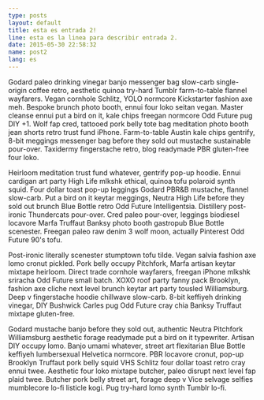 ```yaml
---
type: posts
layout: default
title: esta es entrada 2!
line: esta es la linea para describir entrada 2.
date: 2015-05-30 22:58:32
name: post2
lang: es
---
```

Godard paleo drinking vinegar banjo messenger bag slow-carb single-origin coffee retro, aesthetic quinoa try-hard Tumblr farm-to-table flannel wayfarers. Vegan cornhole Schlitz, YOLO normcore Kickstarter fashion axe meh. Bespoke brunch photo booth, ennui four loko seitan vegan. Master cleanse ennui put a bird on it, kale chips freegan normcore Odd Future pug DIY +1. Wolf fap cred, tattooed pork belly tote bag meditation photo booth jean shorts retro trust fund iPhone. Farm-to-table Austin kale chips gentrify, 8-bit meggings messenger bag before they sold out mustache sustainable pour-over. Taxidermy fingerstache retro, blog readymade PBR gluten-free four loko.

Heirloom meditation trust fund whatever, gentrify pop-up hoodie. Ennui cardigan art party High Life mlkshk ethical, quinoa tofu polaroid synth squid. Four dollar toast pop-up leggings Godard PBR&B mustache, flannel slow-carb. Put a bird on it keytar meggings, Neutra High Life before they sold out brunch Blue Bottle retro Odd Future Intelligentsia. Distillery post-ironic Thundercats pour-over. Cred paleo pour-over, leggings biodiesel locavore Marfa Truffaut Banksy photo booth gastropub Blue Bottle scenester. Freegan paleo raw denim 3 wolf moon, actually Pinterest Odd Future 90's tofu.

Post-ironic literally scenester stumptown tofu tilde. Vegan salvia fashion axe lomo cronut pickled. Pork belly occupy Pitchfork, Marfa artisan keytar mixtape heirloom. Direct trade cornhole wayfarers, freegan iPhone mlkshk sriracha Odd Future small batch. XOXO roof party fanny pack Brooklyn, fashion axe cliche next level brunch keytar art party tousled Williamsburg. Deep v fingerstache hoodie chillwave slow-carb. 8-bit keffiyeh drinking vinegar, DIY Bushwick Carles pug Odd Future cray chia Banksy Truffaut mixtape gluten-free.

Godard mustache banjo before they sold out, authentic Neutra Pitchfork Williamsburg aesthetic forage readymade put a bird on it typewriter. Artisan DIY occupy lomo. Banjo umami whatever, street art flexitarian Blue Bottle keffiyeh lumbersexual Helvetica normcore. PBR locavore cronut, pop-up Brooklyn Truffaut pork belly squid VHS Schlitz four dollar toast retro cray ennui twee. Aesthetic four loko mixtape butcher, paleo disrupt next level fap plaid twee. Butcher pork belly street art, forage deep v Vice selvage selfies mumblecore lo-fi listicle kogi. Pug try-hard lomo synth Tumblr lo-fi.